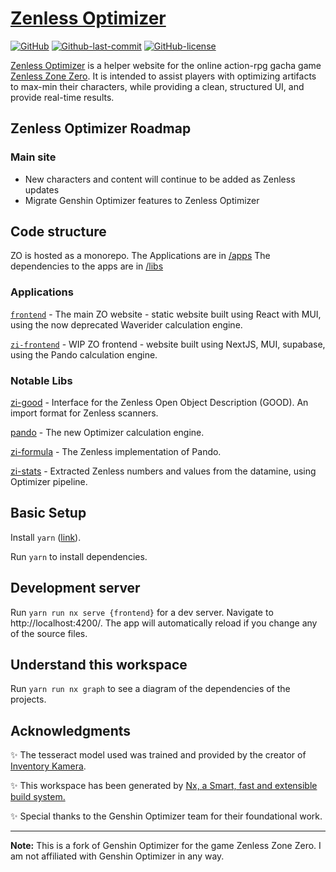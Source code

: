 # [Zenless Optimizer](#)

<a href="https://github.com/katyushazhao/zenless-optimizer/blob/master/package.json"><img alt="GitHub" src="https://img.shields.io/github/package-json/v/katyushazhao/zenless-optimizer?style=for-the-badge"></a>
<a href="https://github.com/katyushazhao/zenless-optimizer"><img alt="Github-last-commit" src="https://img.shields.io/github/last-commit/katyushazhao/zenless-optimizer?logo=github&style=for-the-badge"></a>
<a href="https://github.com/katyushazhao/zenless-optimizer/blob/master/LICENSE"><img alt="GitHub-license" src="https://img.shields.io/github/license/katyushazhao/zenless-optimizer?style=for-the-badge"></a>

[Zenless Optimizer](#) is a helper website for the online action-rpg gacha game [Zenless Zone Zero](https://zenless.mihoyo.com/). It is intended to assist players with optimizing artifacts to max-min their characters, while providing a clean, structured UI, and provide real-time results.

## Zenless Optimizer Roadmap

### Main site

- New characters and content will continue to be added as Zenless updates
- Migrate Genshin Optimizer features to Zenless Optimizer

## Code structure

ZO is hosted as a monorepo.
The Applications are in [/apps](/apps/)
The dependencies to the apps are in [/libs](/libs/)

### Applications

[`frontend`](/apps/frontend/) - The main ZO website - static website built using React with MUI, using the now deprecated Waverider calculation engine.

[`zi-frontend`](/apps/zi-frontend/) - WIP ZO frontend - website built using NextJS, MUI, supabase, using the Pando calculation engine.

### Notable Libs

[zi-good](/libs/zi/good/) - Interface for the Zenless Open Object Description (GOOD). An import format for Zenless scanners.

[pando](/libs/pando/engine/) - The new Optimizer calculation engine.

[zi-formula](/libs/zi/formula/) - The Zenless implementation of Pando.

[zi-stats](/libs/zi/stats/) - Extracted Zenless numbers and values from the datamine, using Optimizer pipeline.

## Basic Setup

Install `yarn` ([link](https://yarnpkg.com/getting-started/install)).

Run `yarn` to install dependencies.

## Development server

Run `yarn run nx serve {frontend}` for a dev server. Navigate to http://localhost:4200/. The app will automatically reload if you change any of the source files.

## Understand this workspace

Run `yarn run nx graph` to see a diagram of the dependencies of the projects.

## Acknowledgments

✨ The tesseract model used was trained and provided by the creator of [Inventory Kamera](https://github.com/Andrewthe13th/Inventory_Kamera).

✨ This workspace has been generated by [Nx, a Smart, fast and extensible build system.](https://nx.dev)

✨ Special thanks to the Genshin Optimizer team for their foundational work.

---

**Note:** This is a fork of Genshin Optimizer for the game Zenless Zone Zero. I am not affiliated with Genshin Optimizer in any way.

